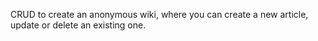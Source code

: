 CRUD to create an anonymous wiki, where you can create a new article, update or delete an existing one.
